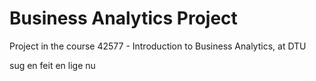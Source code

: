 # Business Analytics Project
Project in the course 42577 - Introduction to Business Analytics, at DTU


sug en feit en lige nu

